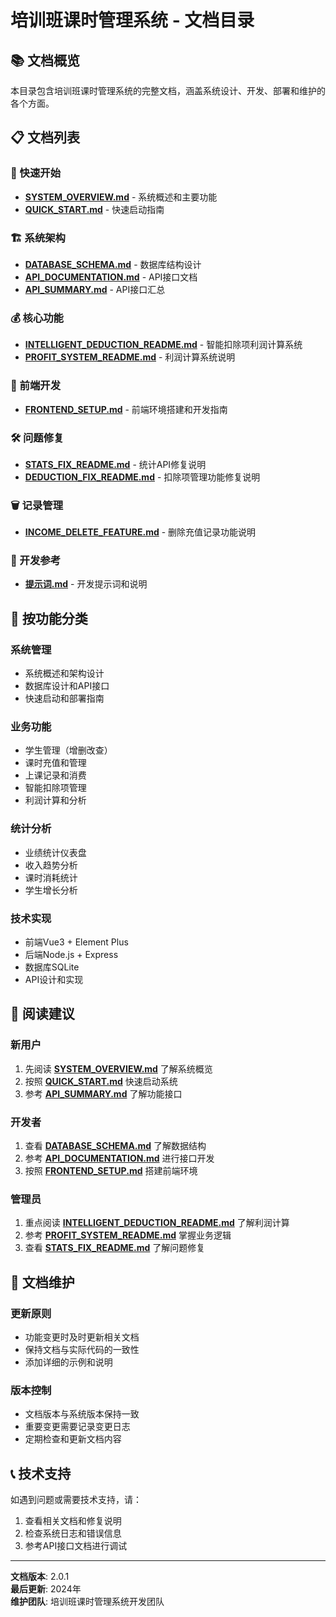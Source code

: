 # 培训班课时管理系统 - 文档目录

## 📚 文档概览

本目录包含培训班课时管理系统的完整文档，涵盖系统设计、开发、部署和维护的各个方面。

## 📋 文档列表

### 🚀 快速开始
- **[SYSTEM_OVERVIEW.md](./SYSTEM_OVERVIEW.md)** - 系统概述和主要功能
- **[QUICK_START.md](./QUICK_START.md)** - 快速启动指南

### 🏗️ 系统架构
- **[DATABASE_SCHEMA.md](./DATABASE_SCHEMA.md)** - 数据库结构设计
- **[API_DOCUMENTATION.md](./API_DOCUMENTATION.md)** - API接口文档
- **[API_SUMMARY.md](./API_SUMMARY.md)** - API接口汇总

### 💰 核心功能
- **[INTELLIGENT_DEDUCTION_README.md](./INTELLIGENT_DEDUCTION_README.md)** - 智能扣除项利润计算系统
- **[PROFIT_SYSTEM_README.md](./PROFIT_SYSTEM_README.md)** - 利润计算系统说明

### 🎨 前端开发
- **[FRONTEND_SETUP.md](./FRONTEND_SETUP.md)** - 前端环境搭建和开发指南

### 🛠️ 问题修复
- **[STATS_FIX_README.md](./STATS_FIX_README.md)** - 统计API修复说明
- **[DEDUCTION_FIX_README.md](./DEDUCTION_FIX_README.md)** - 扣除项管理功能修复说明

### 🗑️ 记录管理
- **[INCOME_DELETE_FEATURE.md](./INCOME_DELETE_FEATURE.md)** - 删除充值记录功能说明

### 📝 开发参考
- **[提示词.md](./提示词.md)** - 开发提示词和说明

## 🎯 按功能分类

### 系统管理
- 系统概述和架构设计
- 数据库设计和API接口
- 快速启动和部署指南

### 业务功能
- 学生管理（增删改查）
- 课时充值和管理
- 上课记录和消费
- 智能扣除项管理
- 利润计算和分析

### 统计分析
- 业绩统计仪表盘
- 收入趋势分析
- 课时消耗统计
- 学生增长分析

### 技术实现
- 前端Vue3 + Element Plus
- 后端Node.js + Express
- 数据库SQLite
- API设计和实现

## 📖 阅读建议

### 新用户
1. 先阅读 **[SYSTEM_OVERVIEW.md](./SYSTEM_OVERVIEW.md)** 了解系统概览
2. 按照 **[QUICK_START.md](./QUICK_START.md)** 快速启动系统
3. 参考 **[API_SUMMARY.md](./API_SUMMARY.md)** 了解功能接口

### 开发者
1. 查看 **[DATABASE_SCHEMA.md](./DATABASE_SCHEMA.md)** 了解数据结构
2. 参考 **[API_DOCUMENTATION.md](./API_DOCUMENTATION.md)** 进行接口开发
3. 按照 **[FRONTEND_SETUP.md](./FRONTEND_SETUP.md)** 搭建前端环境

### 管理员
1. 重点阅读 **[INTELLIGENT_DEDUCTION_README.md](./INTELLIGENT_DEDUCTION_README.md)** 了解利润计算
2. 参考 **[PROFIT_SYSTEM_README.md](./PROFIT_SYSTEM_README.md)** 掌握业务逻辑
3. 查看 **[STATS_FIX_README.md](./STATS_FIX_README.md)** 了解问题修复

## 🔧 文档维护

### 更新原则
- 功能变更时及时更新相关文档
- 保持文档与实际代码的一致性
- 添加详细的示例和说明

### 版本控制
- 文档版本与系统版本保持一致
- 重要变更需要记录变更日志
- 定期检查和更新文档内容

## 📞 技术支持

如遇到问题或需要技术支持，请：
1. 查看相关文档和修复说明
2. 检查系统日志和错误信息
3. 参考API接口文档进行调试

---

**文档版本**: 2.0.1  
**最后更新**: 2024年  
**维护团队**: 培训班课时管理系统开发团队
